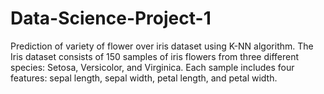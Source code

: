 # Data-Science-Project-1
Prediction of variety of flower over iris dataset using K-NN algorithm. The Iris dataset consists of 150 samples of iris flowers from three different species: Setosa, Versicolor, and Virginica.  Each sample includes four features: sepal length, sepal width, petal length, and petal width.
